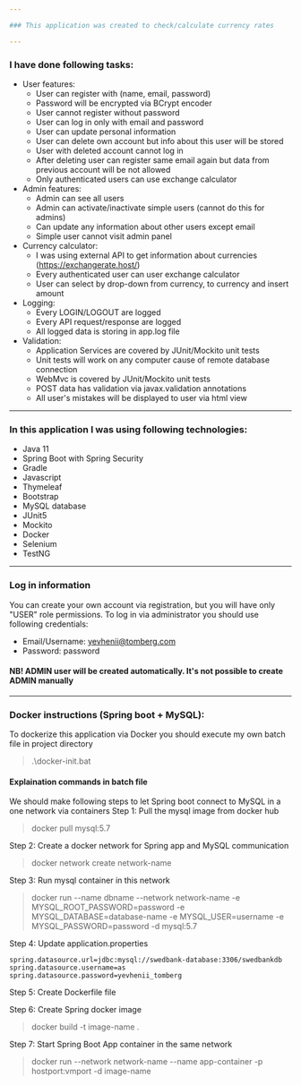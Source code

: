 ```yaml
---

### This application was created to check/calculate currency rates

---
```


### I have done following tasks:

- User features:
  - User can register with (name, email, password)
  - Password will be encrypted via BCrypt encoder
  - User cannot register without password
  - User can log in only with email and password
  - User can update personal information
  - User can delete own account but info about this user will be stored
  - User with deleted account cannot log in
  - After deleting user can register same email again but data from previous account will be not allowed
  - Only authenticated users can use exchange calculator
- Admin features:
  - Admin can see all users
  - Admin can activate/inactivate simple users (cannot do this for admins)
  - Can update any information about other users except email
  - Simple user cannot visit admin panel
- Currency calculator:
  - I was using external API to get information about currencies (https://exchangerate.host/)
  - Every authenticated user can user exchange calculator
  - User can select by drop-down from currency, to currency and insert amount
- Logging:
  - Every LOGIN/LOGOUT are logged
  - Every API request/response are logged
  - All logged data is storing in app.log file
- Validation:
  - Application Services are covered by JUnit/Mockito unit tests
  - Unit tests will work on any computer cause of remote database connection
  - WebMvc is covered by JUnit/Mockito unit tests
  - POST data has validation via javax.validation annotations
  - All user's mistakes will be displayed to user via html view

---
### In this application I was using following technologies:

- Java 11
- Spring Boot with Spring Security
- Gradle
- Javascript
- Thymeleaf
- Bootstrap
- MySQL database
- JUnit5
- Mockito
- Docker
- Selenium
- TestNG

---
### Log in information

You can create your own account via registration, but you will have only "USER" role permissions.
To log in via administrator you should use following credentials:
- Email/Username: yevhenii@tomberg.com
- Password: password

#### NB! ADMIN user will be created automatically. It's not possible to create ADMIN manually

---
### Docker instructions (Spring boot + MySQL):

To dockerize this application via Docker you should execute my own batch file in project directory
> .\docker-init.bat

#### Explaination commands in batch file

We should make following steps to let Spring boot connect to MySQL in a one network via containers
Step 1:
Pull the mysql image from docker hub
> docker pull mysql:5.7

Step 2:
Create a docker network for Spring app and MySQL communication
> docker network create network-name

Step 3:
Run mysql container in this network
> docker run --name dbname --network network-name -e MYSQL_ROOT_PASSWORD=password -e MYSQL_DATABASE=database-name -e MYSQL_USER=username -e MYSQL_PASSWORD=password -d mysql:5.7

Step 4:
Update application.properties
```
spring.datasource.url=jdbc:mysql://swedbank-database:3306/swedbankdb
spring.datasource.username=as
spring.datasource.password=yevhenii_tomberg
```


Step 5:
Create Dockerfile file

Step 6:
Create Spring docker image
> docker build -t image-name .

Step 7:
Start Spring Boot App container in the same network 
> docker run --network network-name --name app-container -p hostport:vmport -d image-name



